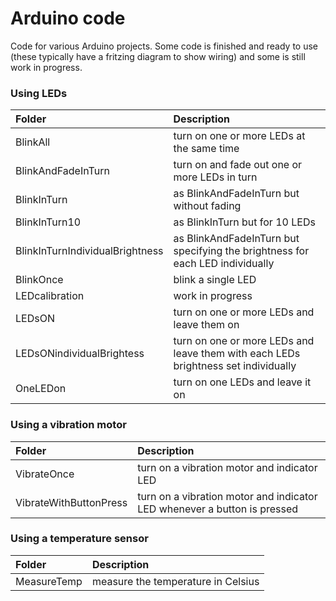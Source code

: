 # Arduino code
 Code for various Arduino projects. 
 Some code is finished and ready to use (these typically have a fritzing diagram to show wiring) and some is still work in progress. 
 
### Using LEDs
| Folder                            | Description  |
|:----------------------------------|:-------------|
| BlinkAll                          | turn on one or more LEDs at the same time |
| BlinkAndFadeInTurn                | turn on and fade out one or more LEDs in turn |
| BlinkInTurn                       | as BlinkAndFadeInTurn but without fading |
| BlinkInTurn10                     | as BlinkInTurn but for 10 LEDs |
| BlinkInTurnIndividualBrightness   | as BlinkAndFadeInTurn but specifying the brightness for each LED individually |
| BlinkOnce                         | blink a single LED |
| LEDcalibration                    | work in progress |
| LEDsON                            | turn on one or more LEDs and leave them on |
| LEDsONindividualBrightess         | turn on one or more LEDs and leave them with each LEDs brightness set individually|
| OneLEDon                          | turn on one LEDs and leave it on |

 ### Using a vibration motor
| Folder                 | Description  |
|:-----------------------|:-------------|
| VibrateOnce            | turn on a vibration motor and indicator LED |
| VibrateWithButtonPress | turn on a vibration motor and indicator LED whenever a button is pressed |

### Using a temperature sensor
| Folder                 | Description  |
|:-----------------------|:-------------|
| MeasureTemp            | measure the temperature in Celsius |
